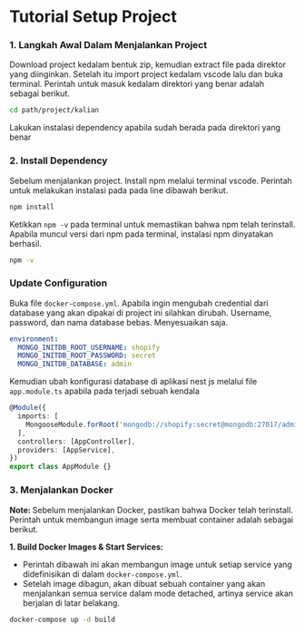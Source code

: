 # Tutorial Setup Project

### 1. Langkah Awal Dalam Menjalankan Project

Download project kedalam bentuk zip, kemudian extract file pada direktor yang diinginkan. Setelah itu import project kedalam vscode lalu dan buka terminal. Perintah untuk masuk kedalam direktori yang benar adalah sebagai berikut.

```bash
cd path/project/kalian
```

Lakukan instalasi dependency apabila sudah berada pada direktori yang benar

### 2. Install Dependency

Sebelum menjalankan project. Install npm melalui terminal vscode. Perintah untuk melakukan instalasi pada pada line dibawah berikut.

```bash
npm install
```

Ketikkan `npm -v` pada terminal untuk memastikan bahwa npm telah terinstall. Apabila muncul versi dari npm pada terminal, instalasi npm dinyatakan berhasil.

```bash
npm -v
```

### Update Configuration

Buka file `docker-compose.yml`. Apabila ingin mengubah credential dari database yang akan dipakai di project ini silahkan dirubah. 
Username, password, dan nama database bebas. Menyesuaikan saja.

```yaml
environment:
  MONGO_INITDB_ROOT_USERNAME: shopify
  MONGO_INITDB_ROOT_PASSWORD: secret
  MONGO_INITDB_DATABASE: admin
```

Kemudian ubah konfigurasi database di aplikasi nest js melalui file `app.module.ts` apabila pada  terjadi sebuah kendala

```typescript
@Module({
  imports: [
    MongooseModule.forRoot('mongodb://shopify:secret@mongodb:27017/admin'), // ubah konfigurasi database di line ini
  ],
  controllers: [AppController],
  providers: [AppService],
})
export class AppModule {}
```


### 3. Menjalankan Docker

<b>Note: </b>Sebelum menjalankan Docker, pastikan bahwa Docker telah terinstall. Perintah untuk membangun image serta membuat container adalah sebagai berikut.

**1. Build Docker Images & Start Services:**

- Perintah dibawah ini akan membangun image untuk setiap service yang didefinisikan di dalam `docker-compose.yml`. 
- Setelah image dibagun, akan dibuat sebuah container yang akan menjalankan semua service dalam mode detached, artinya service akan berjalan di latar belakang.

```bash
docker-compose up -d build
```

